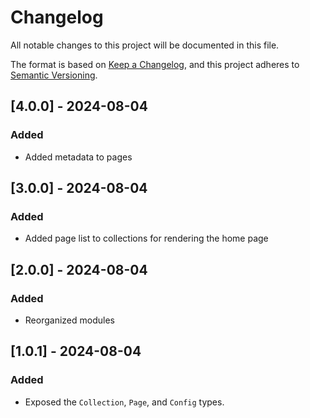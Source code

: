 # Changelog

All notable changes to this project will be documented in this file.

The format is based on [Keep a Changelog](https://keepachangelog.com/en/1.1.0/),
and this project adheres to [Semantic Versioning](https://semver.org/spec/v2.0.0.html).

## [4.0.0] - 2024-08-04

### Added

 - Added metadata to pages

## [3.0.0] - 2024-08-04

### Added

 - Added page list to collections for rendering the home page

## [2.0.0] - 2024-08-04

### Added

 - Reorganized modules

## [1.0.1] - 2024-08-04

### Added

 - Exposed the `Collection`, `Page`, and `Config` types.
